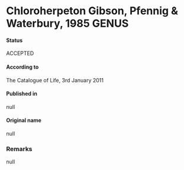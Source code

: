 # Chloroherpeton Gibson, Pfennig & Waterbury, 1985 GENUS

#### Status
ACCEPTED

#### According to
The Catalogue of Life, 3rd January 2011

#### Published in
null

#### Original name
null

### Remarks
null